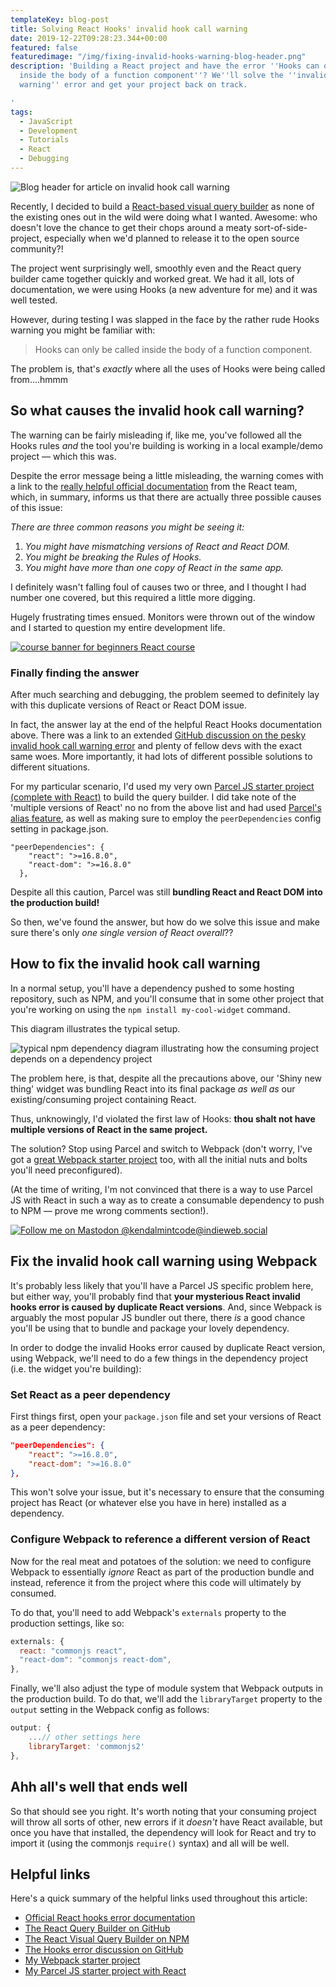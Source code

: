 ```yaml
---
templateKey: blog-post
title: Solving React Hooks' invalid hook call warning
date: 2019-12-22T09:28:23.344+00:00
featured: false
featuredimage: "/img/fixing-invalid-hooks-warning-blog-header.png"
description: 'Building a React project and have the error ''Hooks can only be called
  inside the body of a function component''? We''ll solve the ''invalid hook call
  warning'' error and get your project back on track.

'
tags:
  - JavaScript
  - Development
  - Tutorials
  - React
  - Debugging
---
```


![Blog header for article on invalid hook call warning](/img/fixing-invalid-hooks-warning-blog-header.png)

Recently, I decided to build a [React-based visual query builder](https://github.com/bpk68/react-visual-query-builder) as none of the existing ones out in the wild were doing what I wanted. Awesome: who doesn't love the chance to get their chops around a meaty sort-of-side-project, especially when we'd planned to release it to the open source community?!

The project went surprisingly well, smoothly even and the React query builder came together quickly and worked great. We had it all, lots of documentation, we were using Hooks (a new adventure for me) and it was well tested.

However, during testing I was slapped in the face by the rather rude Hooks warning you might be familiar with:

> Hooks can only be called inside the body of a function component.

The problem is, that's _exactly_ where all the uses of Hooks were being called from....hmmm

## So what causes the invalid hook call warning?

The warning can be fairly misleading if, like me, you've followed all the Hooks rules _and_ the tool you're building is working in a local example/demo project — which this was.

Despite the error message being a little misleading, the warning comes with a link to the [really helpful official documentation](https://reactjs.org/warnings/invalid-hook-call-warning.html) from the React team, which, in summary, informs us that there are actually three possible causes of this issue:

_There are three common reasons you might be seeing it:_

1. _You might have mismatching versions of React and React DOM._
2. _You might be breaking the Rules of Hooks._
3. _You might have more than one copy of React in the same app._

I definitely wasn't falling foul of causes two or three, and I thought I had number one covered, but this required a little more digging.

Hugely frustrating times ensued. Monitors were thrown out of the window and I started to question my entire development life.

[![course banner for beginners React course](/img/react-course-cta.png "Beginner's Guide to Real-World React")](https://www.newline.co/courses/beginners-guide-to-real-world-react/ "See the Beginner's Guide to Real-World React")

### Finally finding the answer

After much searching and debugging, the problem seemed to definitely lay with this duplicate versions of React or React DOM issue.

In fact, the answer lay at the end of the helpful React Hooks documentation above. There was a link to an extended [GitHub discussion on the pesky invalid hook call warning error](https://github.com/facebook/react/issues/13991) and plenty of fellow devs with the exact same woes. More importantly, it had lots of different possible solutions to different situations.

For my particular scenario, I'd used my very own [Parcel JS starter project (complete with React)](https://robkendal.co.uk/blog/2019-04-29-using-parcel-bundler-with-react-js/) to build the query builder. I did take note of the 'multiple versions of React' no no from the above list and had used [Parcel's alias feature](https://parceljs.org/module_resolution.html#aliases), as well as making sure to employ the `peerDependencies` config setting in package.json.

    "peerDependencies": {
        "react": ">=16.8.0",
        "react-dom": ">=16.8.0"
      },

Despite all this caution, Parcel was still **bundling React and React DOM into the production build!**

So then, we've found the answer, but how do we solve this issue and make sure there's only _one single version of React overall_??

## How to fix the invalid hook call warning

In a normal setup, you'll have a dependency pushed to some hosting repository, such as NPM, and you'll consume that in some other project that you're working on using the `npm install my-cool-widget` command.

This diagram illustrates the typical setup.

![typical npm dependency diagram illustrating how the consuming project depends on a dependency project](/img/dependency-hooks-example.png)

The problem here, is that, despite all the precautions above, our 'Shiny new thing' widget was bundling React into its final package _as well as_ our existing/consuming project containing React.

Thus, unknowingly, I'd violated the first law of Hooks: **thou shalt not have multiple versions of React in the same project.**

The solution? Stop using Parcel and switch to Webpack (don't worry, I've got a [great Webpack starter project](https://github.com/bpk68/web-template) too, with all the initial nuts and bolts you'll need preconfigured).

(At the time of writing, I'm not convinced that there is a way to use Parcel JS with React in such a way as to create a consumable dependency to push to NPM — prove me wrong comments section!).

[![Follow me on Mastodon @kendalmintcode@indieweb.social](/img/mastodon_cta.png)](https://indieweb.social/@kendalmintcode)

## Fix the invalid hook call warning using Webpack

It's probably less likely that you'll have a Parcel JS specific problem here, but either way, you'll probably find that **your mysterious React invalid hooks error is caused by duplicate React versions**. And, since Webpack is arguably the most popular JS bundler out there, there _is_ a good chance you'll be using that to bundle and package your lovely dependency.

In order to dodge the invalid Hooks error caused by duplicate React version, using Webpack, we'll need to do a few things in the dependency project (i.e. the widget you're building):

### Set React as a peer dependency

First things first, open your `package.json` file and set your versions of React as a peer dependency:

```json
"peerDependencies": {
    "react": ">=16.8.0",
    "react-dom": ">=16.8.0"
},
```

This won't solve your issue, but it's necessary to ensure that the consuming project has React (or whatever else you have in here) installed as a dependency.

### Configure Webpack to reference a different version of React

Now for the real meat and potatoes of the solution: we need to configure Webpack to essentially _ignore_ React as part of the production bundle and instead, reference it from the project where this code will ultimately by consumed.

To do that, you'll need to add Webpack's `externals` property to the production settings, like so:

```js
externals: {
  react: "commonjs react",
  "react-dom": "commonjs react-dom",
},
```

Finally, we'll also adjust the type of module system that Webpack outputs in the production build. To do that, we'll add the `libraryTarget` property to the `output` setting in the Webpack config as follows:

```js
output: {
    ...// other settings here
    libraryTarget: 'commonjs2'
},
```

## Ahh all's well that ends well

So that should see you right. It's worth noting that your consuming project will throw all sorts of other, new errors if it _doesn't_ have React available, but once you have that installed, the dependency will look for React and try to import it (using the commonjs `require()` syntax) and all will be well.

## Helpful links

Here's a quick summary of the helpful links used throughout this article:

- [Official React hooks error documentation](https://reactjs.org/warnings/invalid-hook-call-warning.html)
- [The React Query Builder on GitHub](https://github.com/bpk68/react-visual-query-builder)
- [The React Visual Query Builder on NPM](https://www.npmjs.com/package/react-visual-query-builder)
- [The Hooks error discussion on GitHub](https://github.com/facebook/react/issues/13991)
- [My Webpack starter project](https://github.com/bpk68/web-template)
- [My Parcel JS starter project with React](https://github.com/bpk68/parcel-starter-with-react)
